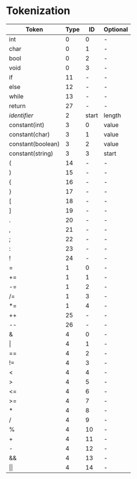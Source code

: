 # Tokenization
Token | Type | ID | Optional
---- | ----------- | ------- | -
int | 0 | 0 | -
char | 0 | 1 | -
bool | 0 | 2 | -
void | 0 | 3 | -
if | 11 | - | -
else | 12 | - | -
while | 13 | - | -
return | 27 | - | -
*identifier* | 2 | start | length
constant(int) | 3 | 0 | value
constant(char) | 3 | 1 | value
constant(boolean) | 3 | 2 | value
constant(string) | 3 | 3 | start
( | 14 | - | -
) | 15 | - | -
{ | 16 | - | -
} | 17 | - | -
[ | 18 | - | -
] | 19 | - | -
. | 20 | - | -
, | 21 | - | -
; | 22 | - | -
: | 23 | - | -
! | 24 | - | -
= | 1 | 0 | -
+= | 1 | 1 | -
-= | 1 | 2 | -
/= | 1 | 3 | -
*= | 1 | 4 | -
++ | 25 | - | -
-- | 26 | - | -
& | 4 | 0 | -
\| | 4 | 1 | -
== | 4 | 2 | -
!= | 4 | 3 | -
< | 4 | 4 | -
\> | 4 | 5 | -
<= | 4 | 6 | -
\>= | 4 | 7 | -
\* | 4 | 8 | -
/ | 4 | 9 | -
% | 4 | 10 | -
\+ | 4 | 11 | -
\- | 4 | 12 | -
&& | 4 | 13 | -
\|\| | 4 | 14 | - 